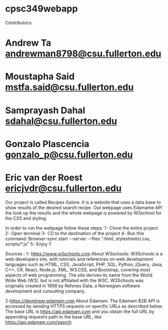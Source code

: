 # cpsc349webapp </br>

Contributors:
# Andrew Ta andrewman8798@csu.fullerton.edu </br>
# Moustapha Said mstfa.said@csu.fullerton.edu
# Samprayash Dahal sdahal@csu.fullerton.edu
# Gonzalo Plascencia gonzalo_p@csu.fullerton.edu
# Eric van der Roest ericjvdr@csu.fullerton.edu


Our project is called Recipes Galore. It is a website that uses a data base to show results of the desired search recipe. Out webpage uses Edamame API the look up the results and the whole webpage is powered by W3school for the CSS and styling.


In order to run the webpage follow these steps:
1- Clone the entire project
2- Open terminal
3- CD to the destination of the project
4- Run this command: Browser-sync start --server --files ".html, stylesheets/.css, scripts/*.js"
5- Enjoy !!





Sources :
1- https://www.w3schools.com
About W3schools:
W3Schools is a web developers site, with tutorials and references on web development languages such as HTML, CSS, JavaScript, PHP, SQL, Python, jQuery, Java, C++, C#, React, Node.js, XML, W3.CSS, and Bootstrap, covering most aspects of web programming.
The site derives its name from the World Wide Web (W3), but is not affiliated with the W3C.
W3Schools was originally created in 1998 by Refsnes Data, a Norwegian software development and consulting company.

2-https://developer.edamam.com
About Edamam:
The Edamam B2B API is accessed by sending HTTPS requests on specific URLs as described below. The base URL is https://api.edamam.com and you obtain the full URL by appending request’s path to the base URL, like https://api.edamam.com/search
